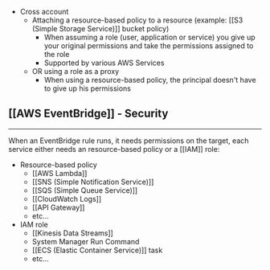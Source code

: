 - Cross account
	- Attaching a resource-based policy to a resource (example: [[S3 (Simple Storage Service)]] bucket policy)
		- When assuming a role (user, application or service) you give up your original permissions and take the permissions assigned to the role
		- Supported by various AWS Services
	- OR using a role as a proxy
		- When using a resource-based policy, the principal doesn't have to give up his permissions

## [[AWS EventBridge]] - Security
---
When an EventBridge rule runs, it needs permissions on the target, each service either needs an resource-based policy or a [[IAM]] role:
- Resource-based policy
	- [[AWS Lambda]]
	- [[SNS (Simple Notification Service)]]
	- [[SQS (Simple Queue Service)]]
	- [[CloudWatch Logs]]
	- [[API Gateway]]
	- etc...
- IAM role
	- [[Kinesis Data Streams]]
	- System Manager Run Command
	- [[ECS (Elastic Container Service)]] task
	- etc...